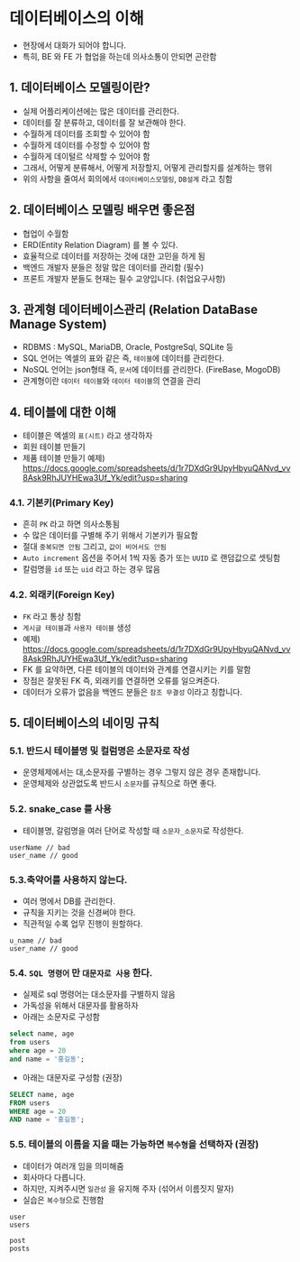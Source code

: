 # 데이터베이스의 이해

- 현장에서 대화가 되어야 합니다.
- 특히, BE 와 FE 가 협업을 하는데 의사소통이 안되면 곤란함

## 1. 데이터베이스 모델링이란?

- 실제 어플리케이션에는 많은 데이터를 관리한다.
- 데이터를 잘 분류하고, 데이터를 잘 보관해야 한다.
- 수월하게 데이터를 조회할 수 있어야 함
- 수월하게 데이터를 수정할 수 있어야 함
- 수월하게 데이털르 삭제할 수 있어야 함
- 그래서, 어떻게 분류해서, 어떻게 저장할지, 어떻게 관리할지를 설계하는 행위
- 위의 사항을 줄여서 회의에서 `데이터베이스모델링`, `DB설계` 라고 칭함

## 2. 데이터베이스 모델링 배우면 좋은점

- 협업이 수월함
- ERD(Entity Relation Diagram) 를 볼 수 있다.
- 효율적으로 데이터를 저장하는 것에 대한 고민을 하게 됨
- 백엔드 개발자 분들은 정말 많은 데이터를 관리함 (필수)
- 프론트 개발자 분들도 현재는 필수 교양입니다. (취업요구사항)

## 3. 관계형 데이터베이스관리 (Relation DataBase Manage System)

- RDBMS : MySQL, MariaDB, Oracle, PostgreSql, SQLite 등
- SQL 언어는 엑셀의 표와 같은 즉, `테이블`에 데이터를 관리한다.
- NoSQL 언어는 json형태 즉, `문서`에 데이터를 관리한다. (FireBase, MogoDB)
- 관계형이란 `데이터 테이블`와 `데이터 테이블`의 연결을 관리

## 4. 테이블에 대한 이해

- 테이블은 엑셀의 `표(시트)` 라고 생각하자
- 회원 테이블 만들기
- 제품 테이블 만들기
  예제) https://docs.google.com/spreadsheets/d/1r7DXdGr9UpyHbyuQANvd_vv8Ask9RhJUYHEwa3Uf_Yk/edit?usp=sharing

### 4.1. 기본키(Primary Key)

- 흔히 `PK` 라고 하면 의사소통됨
- 수 많은 데이터를 구별해 주기 위해서 기본키가 필요함
- 절대 `중복되면 안됨` 그리고, `값이 비어서도 안됨`
- `Auto increment` 옵션을 주어서 1씩 자동 증가 또는 `UUID` 로 랜덤값으로 셋팅함
- 칼럼명을 `id` 또는 `uid` 라고 하는 경우 많음

### 4.2. 외래키(Foreign Key)

- `FK` 라고 통상 칭함
- `게시글 테이블`과 `사용자 테이블` 생성
- 예제) https://docs.google.com/spreadsheets/d/1r7DXdGr9UpyHbyuQANvd_vv8Ask9RhJUYHEwa3Uf_Yk/edit?usp=sharing
- FK 를 요약하면, 다른 테이블의 데이터와 관계를 연결시키는 키를 말함
- 장점은 잘못된 FK 즉, 외래키를 연결하면 오류를 일으켜준다.
- 데이터가 오류가 없음을 백엔드 분들은 `참조 무결성` 이라고 칭합니다.

## 5. 데이터베이스의 네이밍 규칙

### 5.1. 반드시 테이블명 및 컬럼명은 소문자로 작성

- 운영체제에서는 대,소문자를 구별하는 경우 그렇지 않은 경우 존재합니다.
- 운영체제와 상관없도록 반드시 `소문자`를 규칙으로 하면 좋다.

### 5.2. snake_case 를 사용

- 테이블명, 갈럼명을 여러 단어로 작성할 때 `소문자_소문자`로 작성한다.

```
userName // bad
user_name // good
```

### 5.3.축약어를 사용하지 않는다.

- 여러 명에서 DB를 관리한다.
- 규칙을 지키는 것을 신경써야 한다.
- 직관적일 수록 업무 진행이 원할하다.

```
u_name // bad
user_name // good
```

### 5.4. `SQL 명령어` 만 `대문자로 사용` 한다.

- 실제로 sql 명령어는 대소문자를 구별하지 않음
- 가독성을 위해서 대문자를 활용하자
- 아래는 소문자로 구성함

```sql
select name, age
from users
where age = 20
and name = '홍길동';
```

- 아래는 대문자로 구성함 (권장)

```sql
SELECT name, age
FROM users
WHERE age = 20
AND name = '홍길동';
```

### 5.5. 테이블의 이름을 지을 때는 가능하면 `복수형`을 선택하자 (권장)

- 데이터가 여러개 임을 의미해줌
- 회사마다 다릅니다.
- 하지만, 지켜주시면 `일관성` 을 유지해 주자 (섞어서 이름짓지 말자)
- 실습은 `복수형`으로 진행함

```
user
users

post
posts
```
